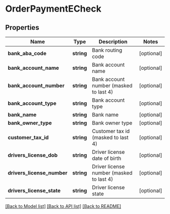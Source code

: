 # OrderPaymentECheck

## Properties
Name | Type | Description | Notes
------------ | ------------- | ------------- | -------------
**bank_aba_code** | **string** | Bank routing code | [optional] 
**bank_account_name** | **string** | Bank account name | [optional] 
**bank_account_number** | **string** | Bank account number (masked to last 4) | [optional] 
**bank_account_type** | **string** | Bank account type | [optional] 
**bank_name** | **string** | Bank name | [optional] 
**bank_owner_type** | **string** | Bank owner type | [optional] 
**customer_tax_id** | **string** | Customer tax id (masked to last 4) | [optional] 
**drivers_license_dob** | **string** | Driver license date of birth | [optional] 
**drivers_license_number** | **string** | Driver license number (masked to last 4) | [optional] 
**drivers_license_state** | **string** | Driver license state | [optional] 

[[Back to Model list]](../README.md#documentation-for-models) [[Back to API list]](../README.md#documentation-for-api-endpoints) [[Back to README]](../README.md)


